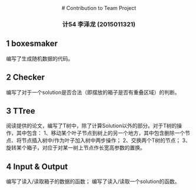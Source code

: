 <center>
# Contribution to Team Project### 计54 李泽龙 (2015011321)
</center>
## 1 boxesmaker

编写了生成随机数据的代码。
## 2 Checker
编写了对于一个solution是否合法（即摆放的箱子是否有重叠区域）的判断。
## 3 TTree

阅读提供的论文，编写了T树中，除了计算Solution以外的部分。对于T树的操作，其中包含：
1、移动某个叶子节点到树上的另一个地方，其中包含删除一个节点、将节点插入树中/作为叶子加入树中两步操作；
2、交换两个T树的节点；
3、旋转某个箱子，对应于对某一树上节点作长宽高参数的置换。

## 4 Input & Output

编写了读入/读取箱子的数据的函数；
编写了读入/读取一个solution的函数。
